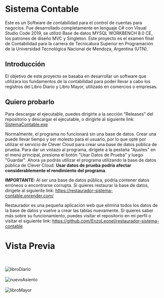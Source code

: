 # Sistema Contable

Este es un Software de contabilidad para el control de cuentas para negocios. Fue desarrollado completamente en lenguaje C# con Visual Studio Code 2019, se utilizó Base de datos MYSQL WORKBENCH 8.0 CE, los patrones de diseño MVC y Singleton. Este proyecto es el examen final de Contabilidad para la carrera de Tecnicatura Superior en Programación de la Universidad Tecnológica Nacional de Mendoza, Argentina (UTN).

## Introducción
El objetivo de este proyecto se basaba en desarrollar un software que utilizara los fundamentos de la contabilidad para poder llevar a cabo los registros del Libro Diario y Libro Mayor, utilizado en comercios o empresas.

## Quiero probarlo
Para descargar el ejecutable, puedes dirigirte a la sección "Releases" del repositorio y descargar el ejecutable, o dirigirte al siguiente link:
[SistemaContable.exe](https://github.com/EnzoLeonel/SistemaContable/releases/download/first/SistemaContable.exe)

Normalmente, el programa no funcionará sin una base de datos. Crear una puede llevar tiempo y ser molesto para el usuario, por lo que opté por utilizar el servicio de Clever Cloud para crear una base de datos pública de prueba. Para dar un vistazo al programa, dirígete a la pestaña "Ajustes"
en el menú principal, presiona el botón "Usar Datos de Prueba" y luego "Guardar". Ahora ya podrás utilizar el programa utilizando
la base de datos pública de Clever Cloud. **Usar datos de prueba podría afectar considerablemente el rendimiento del programa**.

**IMPORTANTE:** Al ser una base de datos pública, podría contener datos erróneos o encontrarse corrupta. Si quieres restaurar la base de datos, dirígete al siguiente link: https://restaurador-sistema-contable.onrender.com/

Restaurador es una pequeña aplicación web que elimina todos los datos de la base de datos y vuelve a crear las tablas nuevamente. Si quieres saber más sobre su funcionamiento, puedes visitar el repositorio en mi perfil o visitar el siguiente link: https://github.com/EnzoLeonel/restaurador-sistema-contable

# Vista Previa
<br>

![libroDiario](https://i.postimg.cc/qvd6ycnd/libro-Diario.png)
<br><br>
![nuevoAsiento](https://i.postimg.cc/VNfSHYDG/nuevo-Asiento.png)
<br><br>
![libroMayor](https://i.postimg.cc/nhYjksY9/libro-Mayor.png)
<br><br>
